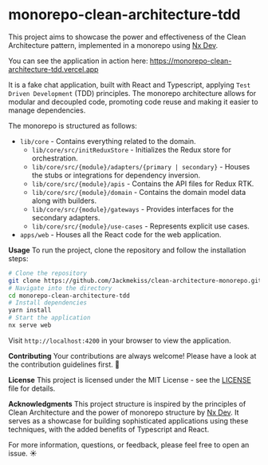# monorepo-clean-architecture-tdd

This project aims to showcase the power and effectiveness of the Clean Architecture pattern, implemented in a monorepo using [Nx Dev](https://nx.dev/).

You can see the application in action here: https://monorepo-clean-architecture-tdd.vercel.app

It is a fake chat application, built with React and Typescript, applying `Test Driven Development` (TDD) principles. The monorepo architecture allows for modular and decoupled code, promoting code reuse and making it easier to manage dependencies.

The monorepo is structured as follows:
-   `lib/core` - Contains everything related to the domain.
	-  `lib/core/src/initReduxStore` - Initializes the Redux store for orchestration.
	-   `lib/core/src/{module}/adapters/{primary | secondary}` - Houses the stubs or integrations for dependency inversion.
	-   `lib/core/src/{module}/apis` - Contains the API files for Redux RTK.
	- `lib/core/src/{module}/domain` - Contains the domain model data along with builders.
	-   `lib/core/src/{module}/gateways` - Provides interfaces for the secondary adapters.
	-   `lib/core/src/{module}/use-cases` - Represents explicit use cases.
-    `apps/web` - Houses all the React code for the web application.

**Usage**
To run the project, clone the repository and follow the installation steps:

```bash
# Clone the repository 
git clone https://github.com/Jackmekiss/clean-architecture-monorepo.git 
# Navigate into the directory  
cd monorepo-clean-architecture-tdd 
# Install dependencies 
yarn install 
# Start the application 
nx serve web
```

Visit `http://localhost:4200` in your browser to view the application.

**Contributing**
Your contributions are always welcome! Please have a look at the contribution guidelines first. 🎉

**License**
This project is licensed under the MIT License - see the [LICENSE](https://github.com/Jackmekiss/clean-architecture-monorepo/blob/master/LICENCE) file for details.

**Acknowledgments**
This project structure is inspired by the principles of Clean Architecture and the power of monorepo structure by [Nx Dev](https://nx.dev/). It serves as a showcase for building sophisticated applications using these techniques, with the added benefits of Typescript and React.

For more information, questions, or feedback, please feel free to open an issue. ☀️